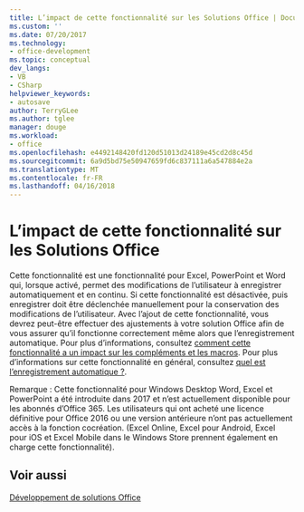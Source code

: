 ```yaml
---
title: L’impact de cette fonctionnalité sur les Solutions Office | Documents Microsoft
ms.custom: ''
ms.date: 07/20/2017
ms.technology:
- office-development
ms.topic: conceptual
dev_langs:
- VB
- CSharp
helpviewer_keywords:
- autosave
author: TerryGLee
ms.author: tglee
manager: douge
ms.workload:
- office
ms.openlocfilehash: e4492148420fd120d51013d24189e45cd2d8c45d
ms.sourcegitcommit: 6a9d5bd75e50947659fd6c837111a6a547884e2a
ms.translationtype: MT
ms.contentlocale: fr-FR
ms.lasthandoff: 04/16/2018
---
```

# <a name="how-autosave-impacts-office-solutions"></a>L’impact de cette fonctionnalité sur les Solutions Office

Cette fonctionnalité est une fonctionnalité pour Excel, PowerPoint et Word qui, lorsque activé, permet des modifications de l’utilisateur à enregistrer automatiquement et en continu. Si cette fonctionnalité est désactivée, puis enregistrer doit être déclenchée manuellement pour la conservation des modifications de l’utilisateur. Avec l’ajout de cette fonctionnalité, vous devrez peut-être effectuer des ajustements à votre solution Office afin de vous assurer qu’il fonctionne correctement même alors que l’enregistrement automatique. Pour plus d’informations, consultez [comment cette fonctionnalité a un impact sur les compléments et les macros](https://msdn.microsoft.com/vba/office-shared-vba/articles/how-autosave-impacts-addins-and-macros). Pour plus d’informations sur cette fonctionnalité en général, consultez [quel est l’enregistrement automatique ?](https://support.office.com/en-US/article/What-is-AutoSave-6d6bd723-ebfd-4e40-b5f6-ae6e8088f7a5).

Remarque : Cette fonctionnalité pour Windows Desktop Word, Excel et PowerPoint a été introduite dans 2017 et n’est actuellement disponible pour les abonnés d’Office 365. Les utilisateurs qui ont acheté une licence définitive pour Office 2016 ou une version antérieure n’ont pas actuellement accès à la fonction cocréation. (Excel Online, Excel pour Android, Excel pour iOS et Excel Mobile dans le Windows Store prennent également en charge cette fonctionnalité). 

## <a name="see-also"></a>Voir aussi
[Développement de solutions Office](./developing-office-solutions.md)
